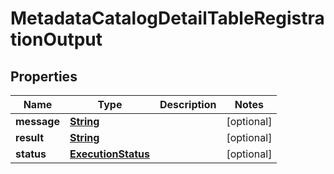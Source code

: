 

# MetadataCatalogDetailTableRegistrationOutput


## Properties

| Name | Type | Description | Notes |
|------------ | ------------- | ------------- | -------------|
|**message** | [**String**](String.md) |  |  [optional] |
|**result** | [**String**](String.md) |  |  [optional] |
|**status** | [**ExecutionStatus**](ExecutionStatus.md) |  |  [optional] |



